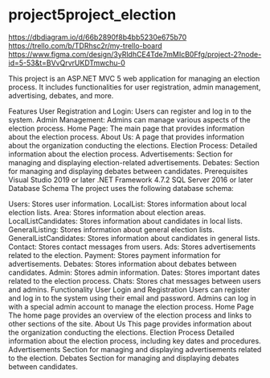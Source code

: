 # project5project_election

https://dbdiagram.io/d/66b2890f8b4bb5230e675b70
https://trello.com/b/TDRhsc2r/my-trello-board
https://www.figma.com/design/3yRldhCE4Tde7mMIcB0Ffg/project-2?node-id=5-53&t=BVvQrvrUKDTmwchu-0

This project is an ASP.NET MVC 5 web application for managing an election process. It includes functionalities for user registration, admin management, advertising, debates, and more.

Features
User Registration and Login: Users can register and log in to the system.
Admin Management: Admins can manage various aspects of the election process.
Home Page: The main page that provides information about the election process.
About Us: A page that provides information about the organization conducting the elections.
Election Process: Detailed information about the election process.
Advertisements: Section for managing and displaying election-related advertisements.
Debates: Section for managing and displaying debates between candidates.
Prerequisites
Visual Studio 2019 or later
.NET Framework 4.7.2
SQL Server 2016 or later
Database Schema
The project uses the following database schema:

Users: Stores user information.
LocalList: Stores information about local election lists.
Area: Stores information about election areas.
LocalListCandidates: Stores information about candidates in local lists.
GeneralListing: Stores information about general election lists.
GeneralListCandidates: Stores information about candidates in general lists.
Contact: Stores contact messages from users.
Ads: Stores advertisements related to the election.
Payment: Stores payment information for advertisements.
Debates: Stores information about debates between candidates.
Admin: Stores admin information.
Dates: Stores important dates related to the election process.
Chats: Stores chat messages between users and admins.
Functionality
User Login and Registration
Users can register and log in to the system using their email and password.
Admins can log in with a special admin account to manage the election process.
Home Page
The home page provides an overview of the election process and links to other sections of the site.
About Us
This page provides information about the organization conducting the elections.
Election Process
Detailed information about the election process, including key dates and procedures.
Advertisements
Section for managing and displaying advertisements related to the election.
Debates
Section for managing and displaying debates between candidates.


